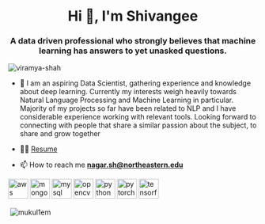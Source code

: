 <h1 align="center">Hi 👋, I'm Shivangee</h1>
<h3 align="center">A data driven professional who strongly believes that machine learning has answers to yet unasked questions.</h3>

<p align="left"> <img src="https://komarev.com/ghpvc/?username=viramya-shah" alt="viramya-shah" /> </p>

- 🔭 I am an aspiring Data Scientist, gathering experience and knowledge about deep learning. Currently my interests weigh heavily towards Natural Language Processing and Machine Learning  in particular. Majority of my projects so far have been related to NLP and I have considerable experience working with relevant tools. Looking forward to connecting with people that share a similar passion about the subject, to share and grow together

- 👨‍💻 [Resume](https://drive.google.com/file/d/1rE2LD5BzCnXISItSWW9r9xjjRfRvIk-5/view?usp=sharing)

- 📫 How to reach me **nagar.sh@northeastern.edu**

<p align="left"><img src="https://devicons.github.io/devicon/devicon.git/icons/amazonwebservices/amazonwebservices-original-wordmark.svg" alt="aws" width="40" height="40"/> <img src="https://devicons.github.io/devicon/devicon.git/icons/mongodb/mongodb-original-wordmark.svg" alt="mongodb" width="40" height="40"/> <img src="https://devicons.github.io/devicon/devicon.git/icons/mysql/mysql-original-wordmark.svg" alt="mysql" width="40" height="40"/> <img src="https://www.vectorlogo.zone/logos/opencv/opencv-icon.svg" alt="opencv" width="40" height="40"/> <img src="https://devicons.github.io/devicon/devicon.git/icons/python/python-original.svg" alt="python" width="40" height="40"/> <img src="https://www.vectorlogo.zone/logos/pytorch/pytorch-icon.svg" alt="pytorch" width="40" height="40"/> <img src="https://www.vectorlogo.zone/logos/tensorflow/tensorflow-icon.svg" alt="tensorflow" width="40" height="40"/></p>

<p>&nbsp;<img align="center" src="https://github-readme-stats.vercel.app/api?username=mukul1em&show_icons=true" alt="mukul1em" /></p>
